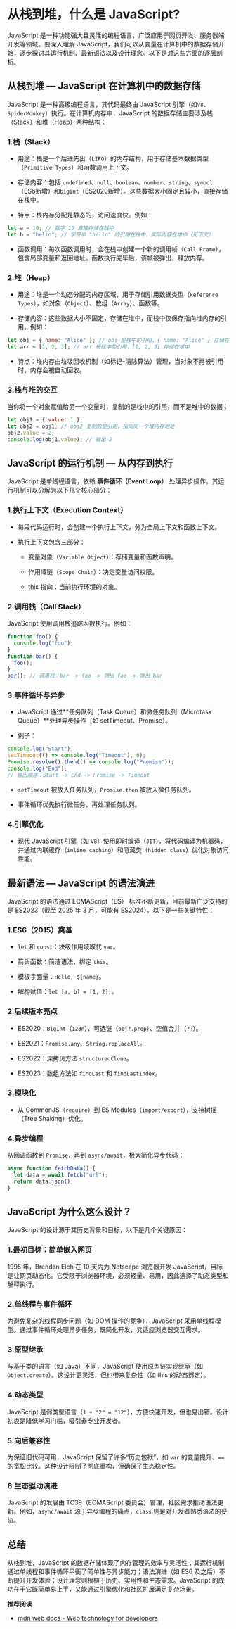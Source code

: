 # 从栈到堆，什么是 JavaScript?


JavaScript 是一种功能强大且灵活的编程语言，广泛应用于网页开发、服务器端开发等领域。要深入理解 JavaScript，我们可以从变量在计算机中的数据存储开始，逐步探讨其运行机制、最新语法以及设计理念。以下是对这些方面的逐层剖析。

## 从栈到堆 — JavaScript 在计算机中的数据存储

JavaScript 是一种高级编程语言，其代码最终由 JavaScript 引擎（如`V8`、`SpiderMonkey`）执行。在计算机内存中，JavaScript 的数据存储主要涉及栈（Stack）和堆（Heap）两种结构：

### 1.栈（Stack）

- 用途：栈是一个后进先出（`LIFO`）的内存结构，用于存储基本数据类型（`Primitive Types`）和函数调用上下文。

- 存储内容：包括 `undefined`、`null`、`boolean`、`number`、`string`、`symbol`（ES6新增）和`bigint`（ES2020新增）。这些数据大小固定且较小，直接存储在栈中。

- 特点：栈内存分配是静态的，访问速度快。例如：

```javascript
let a = 10; // 数字 10 直接存储在栈中
let b = "hello"; // 字符串 "hello" 的引用在栈中，实际内容在堆中（见下文）
```

- 函数调用：每次函数调用时，会在栈中创建一个新的调用帧（`Call Frame`），包含局部变量和返回地址。函数执行完毕后，该帧被弹出，释放内存。

### 2.堆（Heap）  

- 用途：堆是一个动态分配的内存区域，用于存储引用数据类型（`Reference Types`），如对象（`Object`）、数组（`Array`）、函数等。

- 存储内容：这些数据大小不固定，存储在堆中，而栈中仅保存指向堆内存的引用。例如：

```javascript
let obj = { name: "Alice" }; // obj 是栈中的引用，{ name: "Alice" } 存储在堆中
let arr = [1, 2, 3]; // arr 是栈中的引用，[1, 2, 3] 存储在堆中
```

- 特点：堆内存由垃圾回收机制（如标记-清除算法）管理，当对象不再被引用时，内存会被自动回收。

### 3.栈与堆的交互 

当你将一个对象赋值给另一个变量时，复制的是栈中的引用，而不是堆中的数据：

```javascript
let obj1 = { value: 1 };
let obj2 = obj1; // obj2 复制的是引用，指向同一个堆内存地址
obj2.value = 2;
console.log(obj1.value); // 输出 2
```

## JavaScript 的运行机制 — 从内存到执行

JavaScript 是单线程语言，依赖 **事件循环（Event Loop）** 处理异步操作。其运行机制可以分解为以下几个核心部分：

### 1.执行上下文（Execution Context）  

- 每段代码运行时，会创建一个执行上下文，分为全局上下文和函数上下文。

- 执行上下文包含三部分：

  - 变量对象（`Variable Object`）：存储变量和函数声明。

  - 作用域链（`Scope Chain`）：决定变量访问权限。

  - this 指向：当前执行环境的对象。

### 2.调用栈（Call Stack）

JavaScript 使用调用栈追踪函数执行。例如：

```javascript
function foo() {
  console.log("foo");
}
function bar() {
  foo();
}
bar(); // 调用栈：bar -> foo -> 弹出 foo -> 弹出 bar
```

### 3.事件循环与异步 

- JavaScript 通过**任务队列（Task Queue）和微任务队列（Microtask Queue）**处理异步操作（如 setTimeout、Promise）。

- 例子：
```javascript
console.log("Start");
setTimeout(() => console.log("Timeout"), 0);
Promise.resolve().then(() => console.log("Promise"));
console.log("End");
// 输出顺序：Start -> End -> Promise -> Timeout
```

- `setTimeout` 被放入任务队列，`Promise.then` 被放入微任务队列。

- 事件循环优先执行微任务，再处理任务队列。

### 4.引擎优化  

- 现代 JavaScript 引擎（如 `V8`）使用即时编译（`JIT`），将代码编译为机器码，并通过内联缓存（`inline caching`）和隐藏类（`hidden class`）优化对象访问性能。

## 最新语法 — JavaScript 的语法演进

JavaScript 的语法通过 ECMAScript（ES） 标准不断更新，目前最新广泛支持的是 ES2023（截至 2025 年 3 月，可能有 ES2024）。以下是一些关键特性：

### 1.ES6（2015）奠基  

- `let` 和 `const`：块级作用域取代 `var`。

- 箭头函数：简洁语法，绑定 `this`。

- 模板字面量：`Hello, ${name}`。

- 解构赋值：`let [a, b] = [1, 2];`。

### 2.后续版本亮点

- ES2020：`BigInt`（`123n`）、可选链（`obj?.prop`）、空值合并（`??`）。

- ES2021：`Promise.any`、`String.replaceAll`。

- ES2022：深拷贝方法 `structuredClone`。

- ES2023：数组方法如 `findLast` 和 `findLastIndex`。

### 3.模块化  

- 从 CommonJS（`require`）到 ES Modules（`import/export`），支持树摇（Tree Shaking）优化。

### 4.异步编程 

从回调函数到 `Promise`，再到 `async/await`，极大简化异步代码：

```javascript
async function fetchData() {
  let data = await fetch("url");
  return data.json();
}
```

## JavaScript 为什么这么设计？

JavaScript 的设计源于其历史背景和目标，以下是几个关键原因：

### 1.最初目标：简单嵌入网页  

1995 年，Brendan Eich 在 10 天内为 Netscape 浏览器开发 JavaScript，目标是让网页动态化。它受限于浏览器环境，必须轻量、易用，因此选择了动态类型和解释执行。

### 2.单线程与事件循环 

为避免复杂的线程同步问题（如 DOM 操作的竞争），JavaScript 采用单线程模型。通过事件循环处理异步任务，既简化开发，又适应浏览器交互需求。

### 3.原型继承  

与基于类的语言（如 Java）不同，JavaScript 使用原型链实现继承（如 `Object.create`）。这设计更灵活，但也带来复杂性（如 this 的动态绑定）。

### 4.动态类型 

JavaScript 是弱类型语言（`1 + "2" = "12"`），方便快速开发，但也易出错。设计初衷是降低学习门槛，吸引非专业开发者。

### 5.向后兼容性  

为保证旧代码可用，JavaScript 保留了许多“历史包袱”，如 `var` 的变量提升、`==` 的宽松比较。这种设计限制了彻底重构，但确保了生态稳定性。

### 6.生态驱动演进  

JavaScript 的发展由 TC39（ECMAScript 委员会）管理，社区需求推动语法更新。例如，`async/await` 源于异步编程的痛点，`class` 则是对开发者熟悉语法的妥协。

## 总结

从栈到堆，JavaScript 的数据存储体现了内存管理的效率与灵活性；其运行机制通过单线程和事件循环平衡了简单性与异步能力；语法演进（如 ES6 及之后）不断提升开发体验；设计理念则根植于历史、实用性和生态需求。JavaScript 的成功在于它既简单易上手，又能通过引擎优化和社区扩展满足复杂场景。

**推荐阅读**

- [mdn web docs - Web technology for developers](https://developer.mozilla.org/en-US/docs/Web)
